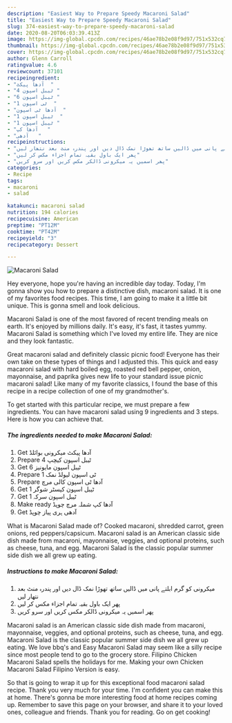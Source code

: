 ```yaml
---
description: "Easiest Way to Prepare Speedy Macaroni Salad"
title: "Easiest Way to Prepare Speedy Macaroni Salad"
slug: 374-easiest-way-to-prepare-speedy-macaroni-salad
date: 2020-08-20T06:03:39.413Z
image: https://img-global.cpcdn.com/recipes/46ae78b2e08f9d97/751x532cq70/macaroni-salad-recipe-main-photo.jpg
thumbnail: https://img-global.cpcdn.com/recipes/46ae78b2e08f9d97/751x532cq70/macaroni-salad-recipe-main-photo.jpg
cover: https://img-global.cpcdn.com/recipes/46ae78b2e08f9d97/751x532cq70/macaroni-salad-recipe-main-photo.jpg
author: Glenn Carroll
ratingvalue: 4.6
reviewcount: 37101
recipeingredient:
- "آدھا پیکٹ  "
- "4 ٹیبل اسپون "
- "6 ٹیبل اسپون "
- "1 ٹی اسپون  "
- "آدھا ٹی اسپون  "
- "1 ٹیبل اسپون  "
- "1 ٹیبل اسپون "
- "آدھا کپ   "
- "آدھی   "
recipeinstructions:
- "میکرونی کو گرم ابلتے پانی میں ڈالیں ساتھ تھوڑا نمک ڈال دیں اور پندرہ منٹ بعد نتھار لیں"
- "پھر ایک باول بقیہ تمام اجزاء مکس کر لیں"
- "پھر اسمیں یہ میکرونی ڈالکر مکس کریں اور سرو کریں"
categories:
- Recipe
tags:
- macaroni
- salad

katakunci: macaroni salad 
nutrition: 194 calories
recipecuisine: American
preptime: "PT12M"
cooktime: "PT42M"
recipeyield: "3"
recipecategory: Dessert

---
```



![Macaroni Salad](https://img-global.cpcdn.com/recipes/46ae78b2e08f9d97/751x532cq70/macaroni-salad-recipe-main-photo.jpg)

Hey everyone, hope you're having an incredible day today. Today, I'm gonna show you how to prepare a distinctive dish, macaroni salad. It is one of my favorites food recipes. This time, I am going to make it a little bit unique. This is gonna smell and look delicious.

Macaroni Salad is one of the most favored of recent trending meals on earth. It's enjoyed by millions daily. It's easy, it's fast, it tastes yummy. Macaroni Salad is something which I've loved my entire life. They are nice and they look fantastic.

Great macaroni salad and definitely classic picnic food! Everyone has their own take on these types of things and I adjusted this. This quick and easy macaroni salad with hard boiled egg, roasted red bell pepper, onion, mayonnaise, and paprika gives new life to your standard issue picnic macaroni salad! Like many of my favorite classics, I found the base of this recipe in a recipe collection of one of my grandmother&#39;s.


To get started with this particular recipe, we must prepare a few ingredients. You can have macaroni salad using 9 ingredients and 3 steps. Here is how you can achieve that.

<!--inarticleads1-->

##### The ingredients needed to make Macaroni Salad:

1. Get آدھا پیکٹ میکرونی بوائلڈ
1. Prepare 4 ٹیبل اسپون کیچپ
1. Get 6 ٹیبل اسپون مایونیز
1. Prepare 1 ٹی اسپون لیولڈ نمک
1. Prepare آدھا ٹی اسپون کالی مرچ
1. Get 1 ٹیبل اسپون کیسٹر شوگر
1. Get 1 ٹیبل اسپون سرکہ
1. Make ready آدھا کپ شملہ مرچ چوپڈ
1. Get آدھی ہری پیاز چوپڈ


What is Macaroni Salad made of? Cooked macaroni, shredded carrot, green onions, red peppers/capsicum. Macaroni salad is an American classic side dish made from macaroni, mayonnaise, veggies, and optional proteins, such as cheese, tuna, and egg. Macaroni Salad is the classic popular summer side dish we all grew up eating. 

<!--inarticleads2-->

##### Instructions to make Macaroni Salad:

1. میکرونی کو گرم ابلتے پانی میں ڈالیں ساتھ تھوڑا نمک ڈال دیں اور پندرہ منٹ بعد نتھار لیں
1. پھر ایک باول بقیہ تمام اجزاء مکس کر لیں
1. پھر اسمیں یہ میکرونی ڈالکر مکس کریں اور سرو کریں


Macaroni salad is an American classic side dish made from macaroni, mayonnaise, veggies, and optional proteins, such as cheese, tuna, and egg. Macaroni Salad is the classic popular summer side dish we all grew up eating. We love bbq&#39;s and Easy Macaroni Salad may seem like a silly recipe since most people tend to go to the grocery store. Filipino Chicken Macaroni Salad spells the holidays for me. Making your own Chicken Macaroni Salad Filipino Version is easy. 

So that is going to wrap it up for this exceptional food macaroni salad recipe. Thank you very much for your time. I'm confident you can make this at home. There's gonna be more interesting food at home recipes coming up. Remember to save this page on your browser, and share it to your loved ones, colleague and friends. Thank you for reading. Go on get cooking!
